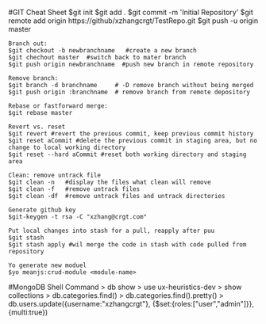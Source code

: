 
#GIT Cheat Sheet
	$git init
	$git add .
	$git commit -m 'Initial Repository'
	$git remote add origin https://github/xzhangcrgt/TestRepo.git
	$git push -u origin master
	
	Branch out:
	$git checkout -b newbranchname   #create a new branch
	$git chechout master  #switch back to mater branch
	$git push origin newbranchname  #push new branch in remote repository
	
	Remove branch:
	$git branch -d branchname     # -D remove branch without being merged
	$git push origin :branchname  # remove branch from remote depository
	
	Rebase or fastforward merge:
	$git rebase master
	
	Revert vs. reset
	$git revert #revert the previous commit, keep previous commit history
	$git reset aCommit #delete the previous commit in staging area, but no change to local working directory
	$git reset --hard aCommit #reset both working directory and staging area
	
	Clean: remove untrack file
	$git clean -n   #display the files what clean will remove
	$git clean -f   #remove untrack files
	$git clean -df  #remove untrack files and untrack directories
	
	Generate github key
	$git-keygen -t rsa -C "xzhang@crgt.com"
	
	Put local changes into stash for a pull, reapply after puu
	$git stash
	$git stash apply #wil merge the code in stash with code pulled from repository
	
	Yo generate new moduel
	$yo meanjs:crud-module <module-name>
	
#MongoDB Shell Command
	> db show
	> use ux-heuristics-dev
	> show collections
	> db.categories.find()
	> db.categories.find().pretty()
	> db.users.update({username:"xzhangcrgt"}, {$set:{roles:["user","admin"]}},{multi:true})
	

